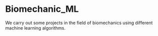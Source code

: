 # Biomechanic_ML
We carry out some projects in the field of biomechanics using different machine learning algorithms.
